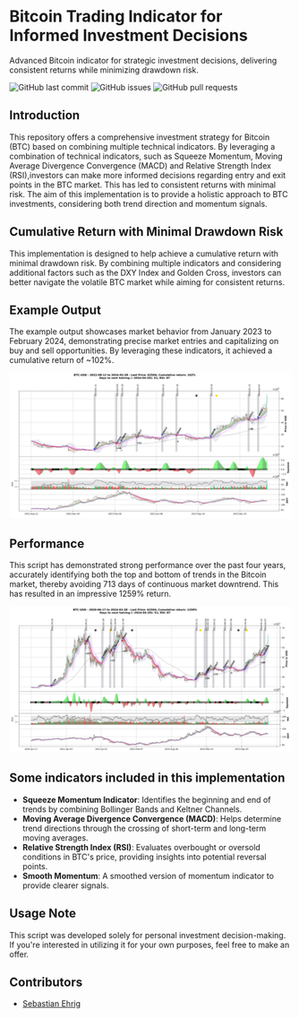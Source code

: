# Bitcoin Trading Indicator for Informed Investment Decisions
Advanced Bitcoin indicator for strategic investment decisions, delivering consistent returns while minimizing drawdown risk.

![GitHub last commit](https://img.shields.io/github/last-commit/Sebastian-ehrig/BTC_investment_decision_indicator)
![GitHub issues](https://img.shields.io/github/issues-raw/Sebastian-ehrig/BTC_investment_decision_indicator)
![GitHub pull requests](https://img.shields.io/github/issues-pr/Sebastian-ehrig/BTC_investment_decision_indicator)

## Introduction

This repository offers a comprehensive investment strategy for Bitcoin (BTC) based on combining multiple technical indicators. By leveraging a combination of technical indicators, such as Squeeze Momentum, Moving Average Divergence Convergence (MACD) and Relative Strength Index (RSI),investors can make more informed decisions regarding entry and exit points in the BTC market. This has led to consistent returns with minimal risk. The aim of this implementation is to provide a holistic approach to BTC investments, considering both trend direction and momentum signals.

## Cumulative Return with Minimal Drawdown Risk

This implementation is designed to help achieve a cumulative return with minimal drawdown risk. By combining multiple indicators and considering additional factors such as the DXY Index and Golden Cross, investors can better navigate the volatile BTC market while aiming for consistent returns.

## Example Output

The example output showcases market behavior from January 2023 to February 2024, demonstrating precise market entries and capitalizing on buy and sell opportunities. By leveraging these indicators, it achieved a cumulative return of ~102%.

![Example Output](Figures/BTC-USD_2024-02-29_1.png)

## Performance

This script has demonstrated strong performance over the past four years, accurately identifying both the top and bottom of trends in the Bitcoin market, thereby avoiding 713 days of continuous market downtrend. This has resulted in an impressive 1259% return.

![Example Output](Figures/BTC-USD_2024-02-29_2.png)

## Some indicators included in this implementation

- **Squeeze Momentum Indicator**: Identifies the beginning and end of trends by combining Bollinger Bands and Keltner Channels.
- **Moving Average Divergence Convergence (MACD)**: Helps determine trend directions through the crossing of short-term and long-term moving averages.
- **Relative Strength Index (RSI)**: Evaluates overbought or oversold conditions in BTC's price, providing insights into potential reversal points.
- **Smooth Momentum**: A smoothed version of momentum indicator to provide clearer signals.

## Usage Note

This script was developed solely for personal investment decision-making. If you're interested in utilizing it for your own purposes, feel free to make an offer.

## Contributors

- [Sebastian Ehrig](https://github.com/Sebastian-ehrig)
